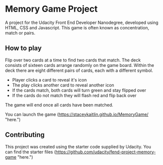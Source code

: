 # Memory Game Project
A project for the Udacity Front End Developer Nanodegree, developed using HTML, CSS and Javascript. This game is often known as concentration, match or pairs.

## How to play
Flip over two cards at a time to find two cards that match. The deck consists of sixteen cards arrange randomly on the game board. Within the deck there are eight different pairs of cards, each with a different symbol.

+ Player clicks a card to reveal it's icon  
+ The play clicks another card to reveal another icon
+ If the cards match, both cards will turn green and stay flipped over
+ If the cards do not match they will flash red and flip back over

The game will end once all cards have been matched.

You can launch the game (https://staceykaitlin.github.io/MemoryGame/ "here.")


## Contributing

This project was created using the starter code supplied by Udacity. You can find the starter files (https://github.com/udacity/fend-project-memory-game "here.")
